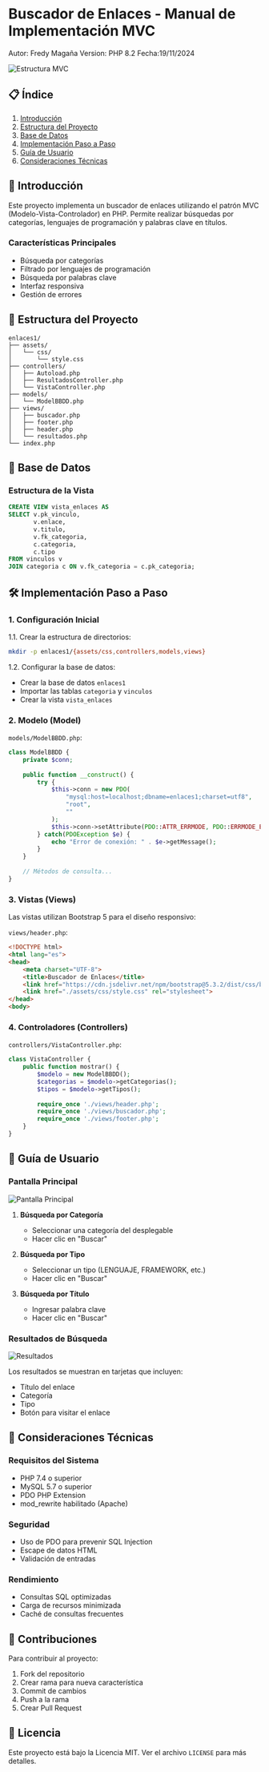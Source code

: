 # Buscador de Enlaces - Manual de Implementación MVC

Autor: Fredy Magaña
Version: PHP 8.2
Fecha:19/11/2024

![Estructura MVC](https://www.patterns.dev/img/mvc/mvc.png)

## 📋 Índice
1. [Introducción](#introducción)
2. [Estructura del Proyecto](#estructura-del-proyecto)
3. [Base de Datos](#base-de-datos)
4. [Implementación Paso a Paso](#implementación-paso-a-paso)
5. [Guía de Usuario](#guía-de-usuario)
6. [Consideraciones Técnicas](#consideraciones-técnicas)

## 🎯 Introducción

Este proyecto implementa un buscador de enlaces utilizando el patrón MVC (Modelo-Vista-Controlador) en PHP. Permite realizar búsquedas por categorías, lenguajes de programación y palabras clave en títulos.

### Características Principales
- Búsqueda por categorías
- Filtrado por lenguajes de programación
- Búsqueda por palabras clave
- Interfaz responsiva
- Gestión de errores

## 📂 Estructura del Proyecto

```
enlaces1/
├── assets/
│   └── css/
│       └── style.css
├── controllers/
│   ├── Autoload.php
│   ├── ResultadosController.php
│   └── VistaController.php
├── models/
│   └── ModelBBDD.php
├── views/
│   ├── buscador.php
│   ├── footer.php
│   ├── header.php
│   └── resultados.php
└── index.php
```

## 💾 Base de Datos

### Estructura de la Vista
```sql
CREATE VIEW vista_enlaces AS
SELECT v.pk_vinculo,
       v.enlace,
       v.titulo,
       v.fk_categoria,
       c.categoria,
       c.tipo
FROM vinculos v
JOIN categoria c ON v.fk_categoria = c.pk_categoria;
```

## 🛠️ Implementación Paso a Paso

### 1. Configuración Inicial

1.1. Crear la estructura de directorios:
```bash
mkdir -p enlaces1/{assets/css,controllers,models,views}
```

1.2. Configurar la base de datos:
- Crear la base de datos `enlaces1`
- Importar las tablas `categoria` y `vinculos`
- Crear la vista `vista_enlaces`

### 2. Modelo (Model)

`models/ModelBBDD.php`:
```php
class ModelBBDD {
    private $conn;
    
    public function __construct() {
        try {
            $this->conn = new PDO(
                "mysql:host=localhost;dbname=enlaces1;charset=utf8",
                "root",
                ""
            );
            $this->conn->setAttribute(PDO::ATTR_ERRMODE, PDO::ERRMODE_EXCEPTION);
        } catch(PDOException $e) {
            echo "Error de conexión: " . $e->getMessage();
        }
    }
    
    // Métodos de consulta...
}
```

### 3. Vistas (Views)

Las vistas utilizan Bootstrap 5 para el diseño responsivo:

`views/header.php`:
```html
<!DOCTYPE html>
<html lang="es">
<head>
    <meta charset="UTF-8">
    <title>Buscador de Enlaces</title>
    <link href="https://cdn.jsdelivr.net/npm/bootstrap@5.3.2/dist/css/bootstrap.min.css" rel="stylesheet">
    <link href="./assets/css/style.css" rel="stylesheet">
</head>
<body>
```

### 4. Controladores (Controllers)

`controllers/VistaController.php`:
```php
class VistaController {
    public function mostrar() {
        $modelo = new ModelBBDD();
        $categorias = $modelo->getCategorias();
        $tipos = $modelo->getTipos();
        
        require_once './views/header.php';
        require_once './views/buscador.php';
        require_once './views/footer.php';
    }
}
```

## 👤 Guía de Usuario

### Pantalla Principal
![Pantalla Principal](https://via.placeholder.com/800x400.png?text=Pantalla+Principal)

1. **Búsqueda por Categoría**
   - Seleccionar una categoría del desplegable
   - Hacer clic en "Buscar"

2. **Búsqueda por Tipo**
   - Seleccionar un tipo (LENGUAJE, FRAMEWORK, etc.)
   - Hacer clic en "Buscar"

3. **Búsqueda por Título**
   - Ingresar palabra clave
   - Hacer clic en "Buscar"

### Resultados de Búsqueda
![Resultados](https://via.placeholder.com/800x400.png?text=Resultados)

Los resultados se muestran en tarjetas que incluyen:
- Título del enlace
- Categoría
- Tipo
- Botón para visitar el enlace

## 🔧 Consideraciones Técnicas

### Requisitos del Sistema
- PHP 7.4 o superior
- MySQL 5.7 o superior
- PDO PHP Extension
- mod_rewrite habilitado (Apache)

### Seguridad
- Uso de PDO para prevenir SQL Injection
- Escape de datos HTML
- Validación de entradas

### Rendimiento
- Consultas SQL optimizadas
- Carga de recursos minimizada
- Caché de consultas frecuentes

## 🤝 Contribuciones

Para contribuir al proyecto:
1. Fork del repositorio
2. Crear rama para nueva característica
3. Commit de cambios
4. Push a la rama
5. Crear Pull Request

## 📝 Licencia

Este proyecto está bajo la Licencia MIT. Ver el archivo `LICENSE` para más detalles.

